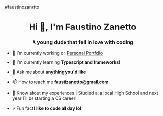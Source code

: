 #faustinozanetto

<h1 align="center">Hi 👋, I'm Faustino Zanetto</h1>
<h3 align="center">A young dude that fell in love with coding</h3>

- 🔭 I’m currently working on [Personal Portfolio](https://github.com/faustinozanetto/personal-portfolio)

- 🌱 I’m currently learning **Typescript and frameworks!**

- 💬 Ask me about **anything you´d like**

- 📫 How to reach me **faustizanetto@gmail.com**

- 📄 Know about my experiences | Studied at a local High School and next year I´ll be starting a CS career!

- ⚡ Fun fact **I like to code all day lol**
